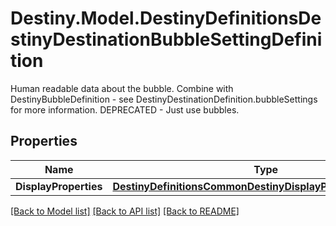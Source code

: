# Destiny.Model.DestinyDefinitionsDestinyDestinationBubbleSettingDefinition
Human readable data about the bubble. Combine with DestinyBubbleDefinition - see DestinyDestinationDefinition.bubbleSettings for more information.  DEPRECATED - Just use bubbles.

## Properties

Name | Type | Description | Notes
------------ | ------------- | ------------- | -------------
**DisplayProperties** | [**DestinyDefinitionsCommonDestinyDisplayPropertiesDefinition**](DestinyDefinitionsCommonDestinyDisplayPropertiesDefinition.md) |  | [optional] 

[[Back to Model list]](../README.md#documentation-for-models) [[Back to API list]](../README.md#documentation-for-api-endpoints) [[Back to README]](../README.md)

